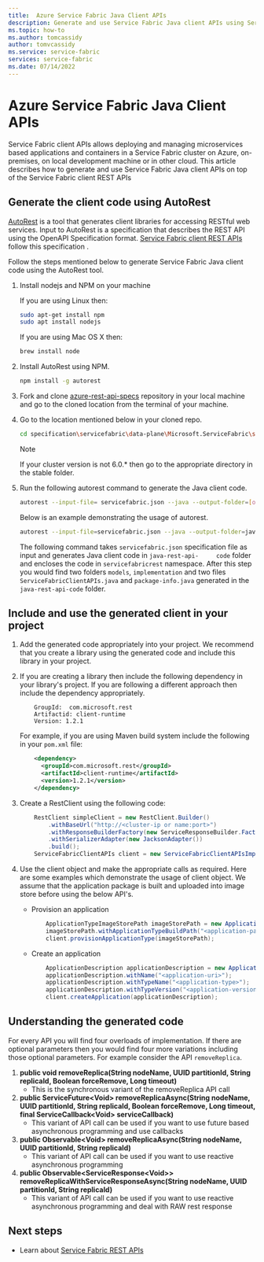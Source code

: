 ```yaml
---
title:  Azure Service Fabric Java Client APIs 
description: Generate and use Service Fabric Java client APIs using Service Fabric client REST API specification
ms.topic: how-to
ms.author: tomcassidy
author: tomvcassidy
ms.service: service-fabric
services: service-fabric
ms.date: 07/14/2022
---
```


# Azure Service Fabric Java Client APIs

Service Fabric client APIs allows deploying and managing microservices based applications and containers in a Service Fabric cluster on Azure, on-premises, on local development machine or in other cloud. This article describes how to generate and use Service Fabric Java client APIs on top of the Service Fabric client REST APIs

## Generate the client code using AutoRest

[AutoRest](https://github.com/Azure/autorest) is a tool that generates client libraries for accessing RESTful web services. Input to AutoRest is a specification that describes the REST API using the OpenAPI Specification format. [Service Fabric client REST APIs](https://github.com/Azure/azure-rest-api-specs/tree/master/specification/servicefabric/data-plane) follow this specification .

Follow the steps mentioned below to generate Service Fabric Java client code using the AutoRest tool.

1. Install nodejs and NPM on your machine

	If you are using Linux then:
	```bash
	sudo apt-get install npm
	sudo apt install nodejs
	```
	If you are using Mac OS X then:
	```bash
	brew install node
	```

2. Install AutoRest using NPM.
	```bash
	npm install -g autorest
	```

3. Fork and clone [azure-rest-api-specs](https://github.com/Azure/azure-rest-api-specs)  repository in your local machine and go to the cloned location from the terminal of your machine.


4. Go to the location mentioned below in your cloned repo.
	```bash
	cd specification\servicefabric\data-plane\Microsoft.ServiceFabric\stable\6.0
	```

	> [!NOTE]
	> If your cluster version is not 6.0.* then go to the appropriate directory in the stable folder.
	>	

5. Run the following autorest command to generate the Java client code.
	
	```bash
	autorest --input-file= servicefabric.json --java --output-folder=[output-folder-name] --namespace=[namespace-of-generated-client]
	```
   Below is an example demonstrating the usage of autorest.
   
	```bash
	autorest --input-file=servicefabric.json --java --output-folder=java-rest-api-code --namespace=servicefabricrest
	```
   
   The following command takes ``servicefabric.json`` specification file as input and generates Java client code in ``java-rest-api-	 code`` folder and encloses the code in  ``servicefabricrest`` namespace. After this step you would find two folders ``models``, ``implementation`` and two files ``ServiceFabricClientAPIs.java`` and ``package-info.java`` generated in the ``java-rest-api-code`` folder.


## Include and use the generated client in your project

1. Add the generated code appropriately into your project. We recommend that you create a library using the generated code and include this library in your project.
2. If you are creating a library then include the following dependency in your library's project. If you are following a different approach then include the dependency appropriately.

	```
		GroupId:  com.microsoft.rest
		Artifactid: client-runtime
		Version: 1.2.1
	```
	For example, if you are using Maven build system include the following in your ``pom.xml`` file:

	```xml
		<dependency>
		  <groupId>com.microsoft.rest</groupId>
		  <artifactId>client-runtime</artifactId>
		  <version>1.2.1</version>
		</dependency>
	```

3. Create a RestClient using the following code:

	```java
		RestClient simpleClient = new RestClient.Builder()
			.withBaseUrl("http://<cluster-ip or name:port>")
			.withResponseBuilderFactory(new ServiceResponseBuilder.Factory())
			.withSerializerAdapter(new JacksonAdapter())
			.build();
		ServiceFabricClientAPIs client = new ServiceFabricClientAPIsImpl(simpleClient);
	```
4. Use the client object and make the appropriate calls as required. Here are some examples which demonstrate the usage of client object. We assume that the application package is built and uploaded into image store before using the below API's.
	* Provision an application
	
		```java
			ApplicationTypeImageStorePath imageStorePath = new ApplicationTypeImageStorePath();
			imageStorePath.withApplicationTypeBuildPath("<application-path-in-image-store>");
			client.provisionApplicationType(imageStorePath);
		```
	* Create an application

		```java
			ApplicationDescription applicationDescription = new ApplicationDescription();
			applicationDescription.withName("<application-uri>");
			applicationDescription.withTypeName("<application-type>");
			applicationDescription.withTypeVersion("<application-version>");
			client.createApplication(applicationDescription);
		```

## Understanding the generated code
For every API you will find four overloads of implementation. If there are optional parameters then you would find four more variations including those optional parameters. For example consider the API ``removeReplica``.
 1. **public void removeReplica(String nodeName, UUID partitionId, String replicaId, Boolean forceRemove, Long timeout)**
	* This is the synchronous variant of the removeReplica API call
 2. **public ServiceFuture\<Void> removeReplicaAsync(String nodeName, UUID partitionId, String replicaId, Boolean forceRemove, Long timeout, final ServiceCallback\<Void> serviceCallback)**
	* This variant of API call can be used if you want to use future based asynchronous programming and use callbacks
 3. **public Observable\<Void> removeReplicaAsync(String nodeName, UUID partitionId, String replicaId)**
	* This variant of API call can be used if you want to use reactive asynchronous programming
 4. **public Observable\<ServiceResponse\<Void>> removeReplicaWithServiceResponseAsync(String nodeName, UUID partitionId, String replicaId)**
	* This variant of API call can be used if you want to use reactive asynchronous programming and deal with RAW rest response

## Next steps
* Learn about [Service Fabric REST APIs](/rest/api/servicefabric/)
